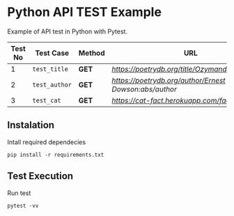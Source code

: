
# Python API TEST Example

Example of API test in Python with Pytest. 

| Test No | Test Case     | Method  | URL                                                    |
|---------|---------------|---------|--------------------------------------------------------|
| 1       | `test_title`  | **GET** | *https://poetrydb.org/title/Ozymandias/lines.json*     |
| 2       | `test_author` | **GET** | *https://poetrydb.org/author/Ernest Dowson:abs/author* |
| 3       | `test_cat`    | **GET** | *https://cat-fact.herokuapp.com/facts/random*          |

## Instalation

Intall required dependecies
```
pip install -r requirements.txt
```

## Test Execution
Run test 
```
pytest -vv
```

